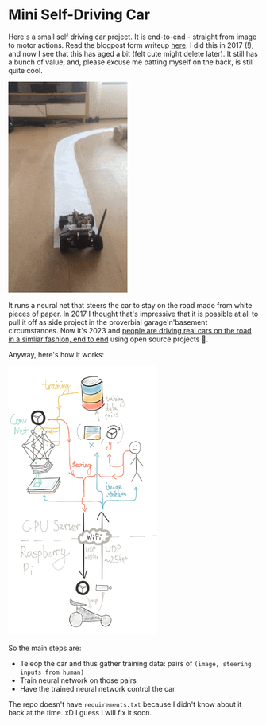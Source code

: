 # Mini Self-Driving Car

Here's a small self driving car project. It is end-to-end - straight from image to motor actions.
Read the blogpost form writeup [here](https://ghostfacekillah.github.io/car.html).
I did this in 2017 (!), and now I see that this has aged a bit (felt cute might delete later).
It still has a bunch of value, and, please excuse me patting myself on the back, is still quite cool. 

![carworks](img/car_works.gif)

It runs a neural net that steers the car to stay on the road made from white pieces of paper.
In 2017 I thought that's impressive that it is possible at all to pull it off as side project in the proverbial garage'n'basement circumstances.
Now it's 2023 and [people are driving real cars on the road in a simliar fashion, end to end](https://github.com/commaai/openpilot)
using open source projects 🤯. 

Anyway, here's how it works:

 <img src="https://github.com/ghostFaceKillah/mini-self-driving-car/blob/master/img/how_it_works.jpg" alt="alt text" width=300>

So the main steps are:
- Teleop the car and thus gather training data: pairs of `(image, steering inputs from human)`
- Train neural network on those pairs
- Have the trained neural network control the car

The repo doesn't have `requirements.txt` because I didn't know about it back at the time. xD I guess I will fix it soon.
